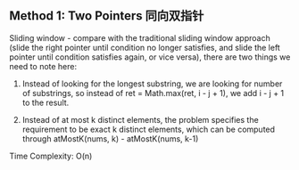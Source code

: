 ## Method 1: Two Pointers 同向双指针

Sliding window - compare with the traditional sliding window approach (slide the right pointer until condition no longer satisfies, and slide the left pointer until condition satisfies again, or vice versa), there are two things we need to note here:

1) Instead of looking for the longest substring, we are looking for number of substrings, so instead of ret = Math.max(ret, i - j + 1), we add i - j + 1 to the result.
   
2) Instead of at most k distinct elements, the problem specifies the requirement to be exact k distinct elements, which can be computed through atMostK(nums, k) - atMostK(nums, k-1)

Time Complexity: O(n)
